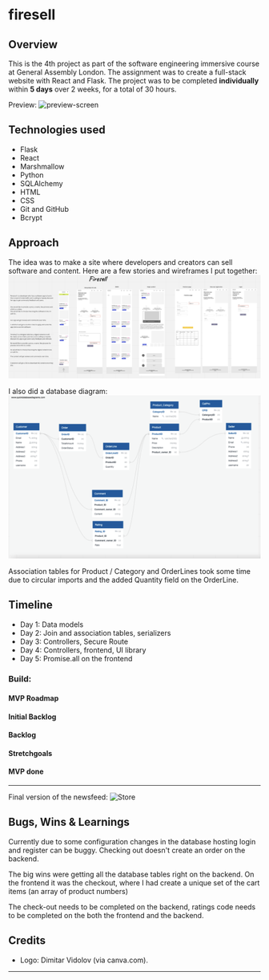 # firesell

## Overview

This is the 4th project as part of the software engineering immersive course at General Assembly London.
The assignment was to create a full-stack website with React and Flask.
The project was to be completed **individually** within **5 days** over 2 weeks, for a total of 30 hours.

Preview: ![preview-screen](./readme-assets/preview-screen.png)

## Technologies used 

- Flask
- React
- Marshmallow
- Python
- SQLAlchemy
- HTML
- CSS
- Git and GitHub
- Bcrypt

## Approach

The idea was to make a site where developers and creators can sell software and content. Here are a few stories and wireframes I put together: 
![miro-screen](./readme_assets/wireframing.png)

I also did a database diagram:
![miro-screen](./readme_assets/D-diagram.png)

Association tables for Product / Category and OrderLines took some time due to circular imports and the added Quantity field on the OrderLine. 

## Timeline
- Day 1: Data models
- Day 2: Join and association tables, serializers
- Day 3: Controllers, Secure Route
- Day 4: Controllers, frontend, UI library
- Day 5: Promise.all on the frontend


### Build:
#### MVP Roadmap

#### Initial Backlog

#### Backlog

#### Stretchgoals

#### MVP done

--------
Final version of the newsfeed:
![Store](./)

## Bugs, Wins & Learnings
Currently due to some configuration changes in the database hosting login and register can be buggy.
Checking out doesn't create an order on the backend.

The big wins were getting all the database tables right on the backend.
On the frontend it was the checkout, where I had create a unique set of the cart  items (an array of product numbers)

The check-out needs to be completed on the backend, ratings code needs to be completed on the both the frontend and the backend.

## Credits
- Logo: Dimitar Vidolov (via canva.com).
--------
